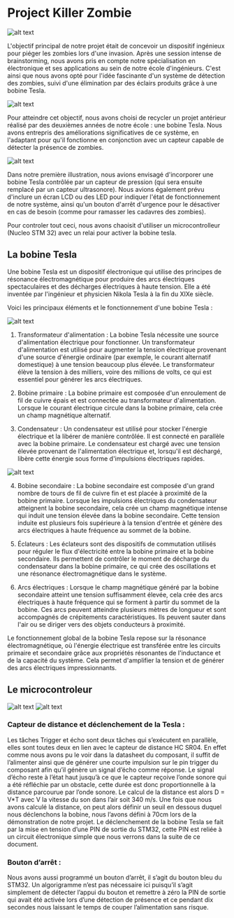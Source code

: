 # Project Killer Zombie


![alt text](https://github.com/tutur90/Project-Killer-Zombie/blob/main/Photos/Banniere.png)


L'objectif principal de notre projet était de concevoir un dispositif ingénieux pour piéger les zombies lors d'une invasion. Après une session intense de brainstorming, nous avons pris en compte notre spécialisation en électronique et ses applications au sein de notre école d'ingénieurs. C'est ainsi que nous avons opté pour l'idée fascinante d'un système de détection des zombies, suivi d'une élimination par des éclairs produits grâce à une bobine Tesla. 

![alt text](https://github.com/tutur90/Project-Killer-Zombie/blob/main/Photos/Projet%20Killer%20Zombie.jpg)

Pour atteindre cet objectif, nous avons choisi de recycler un projet antérieur réalisé par des deuxièmes années de notre école : une bobine Tesla. Nous avons entrepris des améliorations significatives de ce système, en l'adaptant pour qu'il fonctionne en conjonction avec un capteur capable de détecter la présence de zombies. 


![alt text](https://github.com/tutur90/Project-Killer-Zombie/blob/main/Photos/Shema%20initial.png)


Dans notre première illustration, nous avions envisagé d'incorporer une bobine Tesla contrôlée par un capteur de pression (qui sera ensuite remplacé par un capteur ultrasonore). Nous avions également prévu d'inclure un écran LCD ou des LED pour indiquer l'état de fonctionnement de notre système, ainsi qu'un bouton d'arrêt d'urgence pour le désactiver en cas de besoin (comme pour ramasser les cadavres des zombies). 

Pour controler tout ceci, nous avons chaoisit d'utiliser un microcontrolleur (Nucleo STM 32) avec un relai pour activer la bobine tesla.

## La bobine Tesla

Une bobine Tesla est un dispositif électronique qui utilise des principes de résonance électromagnétique pour produire des arcs électriques spectaculaires et des décharges électriques à haute tension. Elle a été inventée par l'ingénieur et physicien Nikola Tesla à la fin du XIXe siècle. 


Voici les principaux éléments et le fonctionnement d'une bobine Tesla :  

![alt text](https://upload.wikimedia.org/wikipedia/commons/2/2d/Teslacirc2.png)


1. Transformateur d'alimentation : La bobine Tesla nécessite une source d'alimentation électrique pour fonctionner. Un transformateur d'alimentation est utilisé pour augmenter la tension électrique provenant d'une source d'énergie ordinaire (par exemple, le courant alternatif domestique) à une tension beaucoup plus élevée. Le transformateur élève la tension à des milliers, voire des millions de volts, ce qui est essentiel pour générer les arcs électriques. 

2. Bobine primaire : La bobine primaire est composée d'un enroulement de fil de cuivre épais et est connectée au transformateur d'alimentation. Lorsque le courant électrique circule dans la bobine primaire, cela crée un champ magnétique alternatif. 

3. Condensateur : Un condensateur est utilisé pour stocker l'énergie électrique et la libérer de manière contrôlée. Il est connecté en parallèle avec la bobine primaire. Le condensateur est chargé avec une tension élevée provenant de l'alimentation électrique et, lorsqu'il est déchargé, libère cette énergie sous forme d'impulsions électriques rapides. 

![alt text](https://github.com/tutur90/Project-Killer-Zombie/blob/main/Photos/Condensateur.jpg)

4. Bobine secondaire : La bobine secondaire est composée d'un grand nombre de tours de fil de cuivre fin et est placée à proximité de la bobine primaire. Lorsque les impulsions électriques du condensateur atteignent la bobine secondaire, cela crée un champ magnétique intense qui induit une tension élevée dans la bobine secondaire. Cette tension induite est plusieurs fois supérieure à la tension d'entrée et génère des arcs électriques à haute fréquence au sommet de la bobine. 


5. Éclateurs : Les éclateurs sont des dispositifs de commutation utilisés pour réguler le flux d'électricité entre la bobine primaire et la bobine secondaire. Ils permettent de contrôler le moment de décharge du condensateur dans la bobine primaire, ce qui crée des oscillations et une résonance électromagnétique dans le système. 

6. Arcs électriques : Lorsque le champ magnétique généré par la bobine secondaire atteint une tension suffisamment élevée, cela crée des arcs électriques à haute fréquence qui se forment à partir du sommet de la bobine. Ces arcs peuvent atteindre plusieurs mètres de longueur et sont accompagnés de crépitements caractéristiques. Ils peuvent sauter dans l'air ou se diriger vers des objets conducteurs à proximité. 

Le fonctionnement global de la bobine Tesla repose sur la résonance électromagnétique, où l'énergie électrique est transférée entre les circuits primaire et secondaire grâce aux propriétés résonantes de l'inductance et de la capacité du système. Cela permet d'amplifier la tension et de générer des arcs électriques impressionnants. 

 ## Le microcontroleur
 
![alt text](https://github.com/tutur90/Project-Killer-Zombie/blob/main/Photos/Algorigrame%201.png)
![alt text](https://github.com/tutur90/Project-Killer-Zombie/blob/main/Photos/Algorigrame%202.png)
 
### Capteur de distance et déclenchement de la Tesla :
Les tâches Trigger et écho sont deux tâches qui s’exécutent en parallèle, elles sont toutes deux en lien avec le capteur de distance HC SR04. En effet comme nous avons pu le voir dans la datasheet du composant, il suffit de l’alimenter ainsi que de générer une courte impulsion sur le pin trigger du composant afin qu’il génère un signal d’écho comme réponse.
 Le signal d’écho reste à l’état haut jusqu’à ce que le capteur reçoive l’onde sonore qui a été réfléchie par un obstacle, cette durée est donc proportionnelle à la distance parcourue par l’onde sonore. Le calcul de la distance est alors D = V*T avec V la vitesse du son dans l’air soit 340 m/s.
Une fois que nous avons calculé la distance, on peut alors définir un seuil en dessous duquel nous déclenchons la bobine, nous l’avons défini à 70cm lors de la démonstration de notre projet. 
Le déclenchement de la bobine Tesla se fait par la mise en tension d’une PIN de sortie du STM32, cette PIN est reliée à un circuit électronique simple que nous verrons dans la suite de ce document.

### Bouton d’arrêt :
Nous avons aussi programmé un bouton d’arrêt, il s’agit du bouton bleu du STM32. Un algorigramme n’est pas nécessaire ici puisqu’il s’agit simplement de détecter l’appui du bouton et remettre à zéro la PIN de sortie qui avait été activée lors d’une détection de présence et ce pendant dix secondes nous laissant le temps de couper l’alimentation sans risque.

